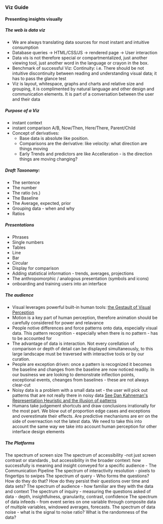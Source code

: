 ### Viz Guide
#### Presenting insights visually

##### The web is data viz
- We are always translating data sources for most instant and intuitive consumption
- Database queries -> HTML/CSS/JS -> rendered page -> User interaction
- Data vis is not therefore special or compartmentalized, just another viewing tool, just another word in the language or crayon in the box. 
- Benchmark of successful Viz: Continuity: i.e. There should be not intuitive discontinuity between reading and understanding visual data; it has to pass the glance test
- Viz is layout, whitespace, graphs and charts and relative size and grouping, it is complimented by natural language and other design and communication elements. It is part of a conversation between the user and their data

##### Purpose of a Viz
- instant context
- instant comparison A/B, Now/Then, Here/There, Parent/Child
- Concept of derivatives: 
  - Base data is absolute like position. 
  - Comparisons are the derivative: like velocity: what direction are things moving
  - Early Trends and predictors are like Accelleration - is the direction things are moving changing?
  
##### Draft Taxonomy:
- The sentence
- The number
- The ratio (vs.)
- The Baseline
- The Average, expected, prior
- Grouping data - when and why
- Ratios 

##### Presentations
- Phrases
- Single numbers
- Tables
- Line
- Bar
- Circular
- Display for comparison
- Adding statistical information - trends, averages, projections
- The anthropomorphic / analogous presentation (symbols and icons)
- onboarding and training users into an interface

##### The audience
- Visual leverages powerful built-in human tools: [the Gestault of Visual Perception](http://www.smashingmagazine.com/2014/03/28/design-principles-visual-perception-and-the-principles-of-gestalt/)
- Motion is a key part of human perception, therefore animation should be carefully considered for power and relavance
- People notive differences and force patterns onto data, especially visual data. This pattern recognition - especially when there is no pattern - has to be accounted for
- The advantage of data is interaction. Not every corellation of comparison or depth of detail can be displayed simultaneously, to this large landscape must be traversed with interactive tools or by our curation.
- People are exception driven: once a pattern is recognized it becomes the baseline and changes from the baseline are now noticed readily. In our business we are looking to demonstrate inflection points, exceptional events, cheanges from baselines - these are not always clear-cut
- Noisy data is a problem with a small data set - the user will pick out patterns that are not really there in noisy data [See Dan Kahneman's Representation Heuristic and the illusion of patterns](http://en.wikipedia.org/wiki/Representativeness_heuristic)
- Humans take judgement shortcuts and draw conclusions irrationally for the most part. We blow out of proportion edge cases and exceptions and overestimate their effects. Are predictive mechanisms are err on the side of overreaction not the latest data. We need to take this into account the same way we take into account human perception for other interface design elements

##### The Platforms
The spectrum of screen size
The spectrum of accessibility -not just screen contrast or standards , but accessibility in the broader context: how successfully is meaning and insight conveyed for a specific audience - The Communication Pipeline
The spectrum of interactivity resolution - pixels to fingertips to swipes
The spectrum of query - Who forms the questions? How do they do that? How do they persist their questions over time and data sets?
The spectrum of audience - how familiar are they with the data and context
The spectrum of inquiry - measuring the questions asked of data - depth, insightfulness, granularity, contrast, confidence
The spectrum of data infeeds - from event series on one variable through composite data of multiple variables, windowed averages, forecasts. 
The spectrum of data noise - what is the signal to noise ratio? What is the randomness of the data? 

